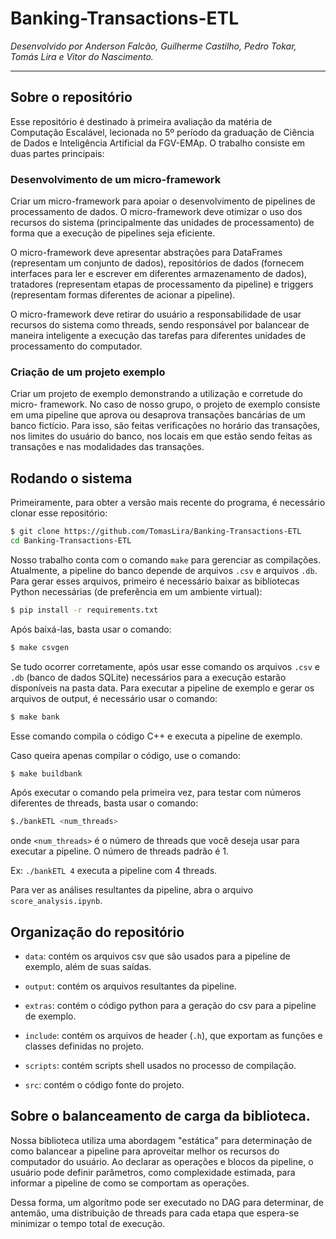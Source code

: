 # Banking-Transactions-ETL

*Desenvolvido por Anderson Falcão, Guilherme Castilho, Pedro
Tokar, Tomás Lira e Vitor do Nascimento.*

-------------------------------------------------------------------------------

## Sobre o repositório

Esse repositório é destinado à primeira avaliação da matéria de Computação
Escalável, lecionada no 5º período da graduação de Ciência de Dados e
Inteligência Artificial da FGV-EMAp. O trabalho consiste em duas partes principais:

### Desenvolvimento de um micro-framework

Criar um micro-framework para apoiar o desenvolvimento de pipelines de
processamento de dados. O micro-framework deve otimizar o uso dos recursos do
sistema (principalmente das unidades de processamento) de forma que a execução
de pipelines seja eficiente.

O micro-framework deve apresentar abstrações para DataFrames (representam um
conjunto de dados), repositórios de dados (fornecem interfaces para ler e escrever
em diferentes armazenamento de dados), tratadores (representam etapas de
processamento da pipeline) e triggers (representam formas diferentes de acionar
a pipeline).

O micro-framework deve retirar do usuário a responsabilidade de usar recursos do
sistema como threads, sendo responsável por balancear de maneira inteligente
a execução das tarefas para diferentes unidades de processamento do computador.

### Criação de um projeto exemplo

Criar um projeto de exemplo demonstrando a utilização e corretude do micro-
framework. No caso de nosso grupo, o projeto de exemplo consiste em uma pipeline
que aprova ou desaprova transações bancárias de um banco fictício. Para isso,
são feitas verificações no horário das transações, nos limites do usuário do banco,
nos locais em que estão sendo feitas as transações e nas modalidades das transações.

## Rodando o sistema

Primeiramente, para obter a versão mais recente do programa, é necessário clonar
esse repositório:

```bash
$ git clone https://github.com/TomasLira/Banking-Transactions-ETL
cd Banking-Transactions-ETL
```

Nosso trabalho conta com o comando `make` para gerenciar as compilações. Atualmente,
a pipeline do banco depende de arquivos `.csv` e arquivos `.db`. Para gerar esses
arquivos, primeiro é necessário baixar as bibliotecas Python necessárias
(de preferência em um ambiente virtual):

```bash
$ pip install -r requirements.txt
```

Após baixá-las, basta usar o comando:

```bash
$ make csvgen
```

Se tudo ocorrer corretamente, após usar esse comando os arquivos `.csv` e `.db`
(banco de dados SQLite) necessários para a execução estarão disponíveis na pasta
data. Para executar a pipeline de exemplo e gerar os arquivos de output, é necessário
usar o comando:

```bash
$ make bank
```

Esse comando compila o código C++ e executa a pipeline de exemplo.

Caso queira apenas compilar o código, use o comando:

```bash
$ make buildbank
```

Após executar o comando pela primeira vez, para testar com números diferentes de threads,
basta usar o comando:

```bash
$./bankETL <num_threads>
```

onde `<num_threads>` é o número de threads que você deseja usar para executar a
pipeline. O número de threads padrão é 1.

Ex: `./bankETL 4` executa a pipeline com 4 threads.

Para ver as análises resultantes da pipeline, abra o arquivo `score_analysis.ipynb`.

## Organização do repositório

- `data`: contém os arquivos csv que são usados para a pipeline de exemplo, além
de suas saídas.

- `output`: contém os arquivos resultantes da pipeline.

- `extras`: contém o código python para a geração do csv para a pipeline de exemplo.

- `include`: contém os arquivos de header (`.h`), que exportam as funções e classes
definidas no projeto.

- `scripts`: contém scripts shell usados no processo de compilação.

- `src`: contém o código fonte do projeto.

## Sobre o balanceamento de carga da biblioteca.

Nossa biblioteca utiliza uma abordagem "estática" para determinação de como balancear
a pipeline para aproveitar melhor os recursos do computador do usuário. Ao declarar
as operações e blocos da pipeline, o usuário pode definir parâmetros, como complexidade
estimada, para informar a pipeline de como se comportam as operações.

Dessa forma, um algorítmo pode ser executado no DAG para determinar, de antemão,
uma distribuição de threads para cada etapa que espera-se minimizar o tempo total
de execução.

